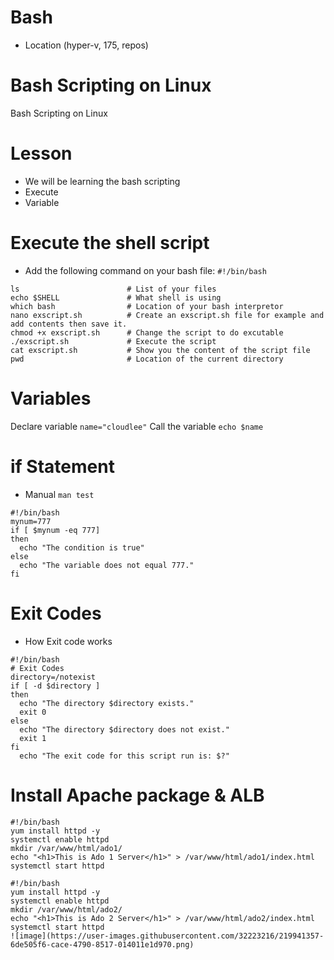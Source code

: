 # Bash
- Location (hyper-v, 175, repos)
# Bash Scripting on Linux
Bash Scripting on Linux
# Lesson
- We will be learning the bash scripting
- Execute
- Variable
# Execute the shell script
- Add the following command on your bash file: `#!/bin/bash`
```
ls                        # List of your files
echo $SHELL               # What shell is using
which bash                # Location of your bash interpretor
nano exscript.sh          # Create an exscript.sh file for example and add contents then save it.
chmod +x exscript.sh      # Change the script to do excutable
./exscript.sh             # Execute the script
cat exscript.sh           # Show you the content of the script file
pwd                       # Location of the current directory
```
# Variables
Declare variable `name="cloudlee"`
Call the variable `echo $name`
# if Statement
- Manual `man test`
```
#!/bin/bash
mynum=777
if [ $mynum -eq 777]
then
  echo "The condition is true"
else
  echo "The variable does not equal 777."
fi
```
# Exit Codes
- How Exit code works
```
#!/bin/bash
# Exit Codes
directory=/notexist
if [ -d $directory ]
then 
  echo "The directory $directory exists."
  exit 0
else 
  echo "The directory $directory does not exist."
  exit 1
fi
  echo "The exit code for this script run is: $?"
```
# Install Apache package & ALB
```
#!/bin/bash
yum install httpd -y
systemctl enable httpd
mkdir /var/www/html/ado1/
echo "<h1>This is Ado 1 Server</h1>" > /var/www/html/ado1/index.html
systemctl start httpd

#!/bin/bash
yum install httpd -y
systemctl enable httpd
mkdir /var/www/html/ado2/
echo "<h1>This is Ado 2 Server</h1>" > /var/www/html/ado2/index.html
systemctl start httpd
![image](https://user-images.githubusercontent.com/32223216/219941357-6de505f6-cace-4790-8517-014011e1d970.png)

```
